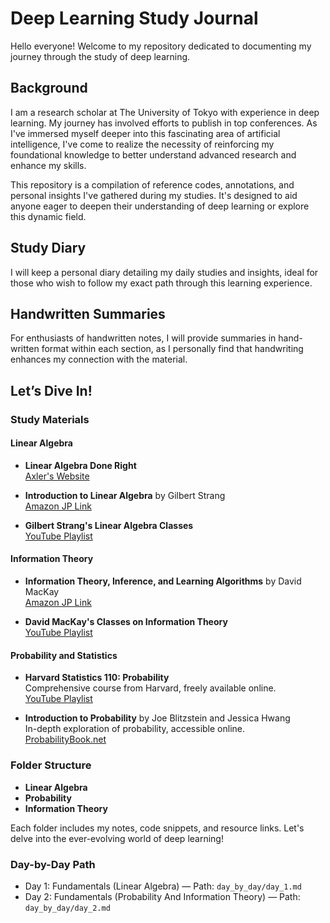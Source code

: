 # Deep Learning Study Journal

Hello everyone! Welcome to my repository dedicated to documenting my journey through the study of deep learning.

## Background

I am a research scholar at The University of Tokyo with experience in deep learning. My journey has involved efforts to publish in top conferences. As I've immersed myself deeper into this fascinating area of artificial intelligence, I've come to realize the necessity of reinforcing my foundational knowledge to better understand advanced research and enhance my skills.

This repository is a compilation of reference codes, annotations, and personal insights I've gathered during my studies. It's designed to aid anyone eager to deepen their understanding of deep learning or explore this dynamic field.

## Study Diary

I will keep a personal diary detailing my daily studies and insights, ideal for those who wish to follow my exact path through this learning experience.

## Handwritten Summaries

For enthusiasts of handwritten notes, I will provide summaries in hand-written format within each section, as I personally find that handwriting enhances my connection with the material.

## Let’s Dive In!

### Study Materials

#### Linear Algebra

- **Linear Algebra Done Right**  
  [Axler's Website](https://linear.axler.net/)
  
- **Introduction to Linear Algebra** by Gilbert Strang  
  [Amazon JP Link](https://www.amazon.co.jp/-/en/Gilbert-Strang/dp/0980232775)
  
- **Gilbert Strang's Linear Algebra Classes**  
  [YouTube Playlist](https://www.youtube.com/watch?v=7UJ4CFRGd-U&list=PL221E2BBF13BECF6C)

#### Information Theory

- **Information Theory, Inference, and Learning Algorithms** by David MacKay  
  [Amazon JP Link](https://www.amazon.co.jp/-/en/gp/product/0521642981/ref=ox_sc_saved_image_3?smid=AN1VRQENFRJN5&psc=1)
  
- **David MacKay's Classes on Information Theory**  
  [YouTube Playlist](https://www.youtube.com/watch?v=BCiZc0n6COY&list=PLruBu5BI5n4aFpG32iMbdWoRVAA-Vcso6)

#### Probability and Statistics

- **Harvard Statistics 110: Probability**  
  Comprehensive course from Harvard, freely available online.  
  [YouTube Playlist](https://www.youtube.com/playlist?list=PL2SOU6wwxB0uwwH80KTQ6ht66KWxbzTIo)

- **Introduction to Probability** by Joe Blitzstein and Jessica Hwang  
  In-depth exploration of probability, accessible online.  
  [ProbabilityBook.net](http://probabilitybook.net)

### Folder Structure

- **Linear Algebra**
- **Probability**
- **Information Theory**

Each folder includes my notes, code snippets, and resource links. Let's delve into the ever-evolving world of deep learning!

### Day-by-Day Path

- Day 1: Fundamentals (Linear Algebra) — Path: `day_by_day/day_1.md`
- Day 2: Fundamentals (Probability And Information Theory) — Path: `day_by_day/day_2.md`